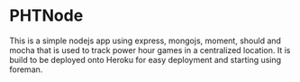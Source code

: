# PHTNode

This is a simple nodejs app using express, mongojs, moment, should and mocha that is used to track power hour games in a centralized location.  It is build to be deployed onto Heroku for easy deployment and starting using foreman.  

